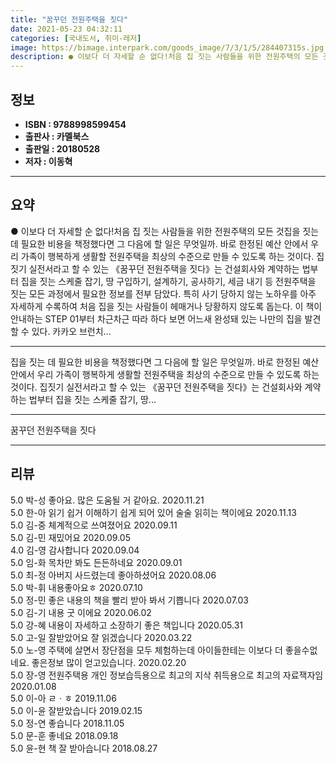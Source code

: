```yaml
---
title: "꿈꾸던 전원주택을 짓다"
date: 2021-05-23 04:32:11
categories: [국내도서, 취미-레저]
image: https://bimage.interpark.com/goods_image/7/3/1/5/284407315s.jpg
description: ● 이보다 더 자세할 순 없다!처음 집 짓는 사람들을 위한 전원주택의 모든 것집을 짓는 데 필요한 비용을 책정했다면 그 다음에 할 일은 무엇일까. 바로 한정된 예산 안에서 우리 가족이 행복하게 생활할 전원주택을 최상의 수준으로 만들 수 있도록 하는 것이다. 집짓기 실전서라고 할 수 있
---
```


## **정보**

- **ISBN : 9788998599454**
- **출판사 : 카멜북스**
- **출판일 : 20180528**
- **저자 : 이동혁**

------



## **요약**

●  이보다 더 자세할 순 없다!처음 집 짓는 사람들을 위한 전원주택의 모든 것집을 짓는 데 필요한 비용을 책정했다면 그 다음에 할 일은 무엇일까. 바로 한정된 예산 안에서 우리 가족이 행복하게 생활할 전원주택을 최상의 수준으로 만들 수 있도록 하는 것이다. 집짓기 실전서라고 할 수 있는 《꿈꾸던 전원주택을 짓다》는 건설회사와 계약하는 법부터 집을 짓는 스케줄 잡기, 땅 구입하기, 설계하기, 공사하기, 세금 내기 등 전원주택을 짓는 모든 과정에서 필요한 정보를 전부 담았다. 특히 사기 당하지 않는 노하우를 아주 자세하게 수록하여 처음 집을 짓는 사람들이 헤매거나 당황하지 않도록 돕는다. 이 책이 안내하는 STEP 01부터 차근차근 따라 하다 보면 어느새 완성돼 있는 나만의 집을 발견할 수 있다. 카카오 브런치...

------

집을 짓는 데 필요한 비용을 책정했다면 그 다음에 할 일은 무엇일까. 바로 한정된 예산 안에서 우리 가족이 행복하게 생활할 전원주택을 최상의 수준으로 만들 수 있도록 하는 것이다.
집짓기 실전서라고 할 수 있는 《꿈꾸던 전원주택을 짓다》는 건설회사와 계약하는 법부터 집을 짓는 스케줄 잡기, 땅... 

------


꿈꾸던 전원주택을 짓다 

------


## **리뷰** 

5.0 박-성 좋아요.
많은 도움될 거 같아요.  2020.11.21 <br/>5.0 한-아 읽기 쉽거 이해하기 쉽게  되어 있어 
술술 읽히는 책이에요 2020.11.13 <br/>5.0 김-중 체계적으로 쓰여졌어요 2020.09.11 <br/>5.0 김-민 재밌어요 2020.09.05 <br/>4.0 김-영 감사합니다 2020.09.04 <br/>5.0 임-화 목차만 봐도 든든하네요 2020.09.01 <br/>5.0 최-정 아버지 사드렸는데 좋아하셨어요 2020.08.06 <br/>5.0 박-휘 내용좋아요ㅎ 2020.07.10 <br/>5.0 정-민 좋은 내용의 책을 빨리 받아 봐서 기쁩니다 2020.07.03 <br/>5.0 김-기 내용 굿 이에요 2020.06.02 <br/>5.0 강-혜 내용이 자세하고 소장하기 좋은 책입니다 2020.05.31 <br/>5.0 고-일 잘받았어요
잘 읽겠습니다 2020.03.22 <br/>5.0 노-영 주택에 살면서 장단점을 모두 체험하는데 아이들한테는 이보다 더 좋을수없네요. 좋은정보 많이 얻고있습니다. 2020.02.20 <br/>5.0 장-영 전원주택용 개인 정보습득용으로 최고의 지삭 취득용으로 최고의 자료잭자임 2020.01.08 <br/>5.0 이-아 ㄹㆍㅎ 2019.11.06 <br/>5.0 이-윤 잘받았습니다  2019.02.15 <br/>5.0 정-연 좋습니다 2018.11.05 <br/>5.0 문-훈 좋네요 2018.09.18 <br/>5.0 윤-현 책 잘 받아습니다 2018.08.27 <br/>